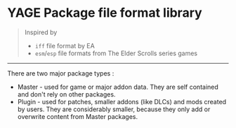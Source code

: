 # YAGE Package file format library

> Inspired by 
> - ``iff`` file format by EA 
> - ``esm``/``esp`` file formats from The Elder Scrolls series games

--------------

There are two major package types : 
- Master - used for game or major addon data. They are self contained and don't rely on other packages.
- Plugin - used for patches, smaller addons (like DLCs) and mods created by users. They are considerably smaller, because they only add or overwrite content from Master packages.
